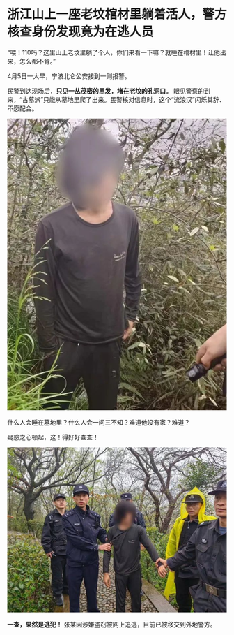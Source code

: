 # 浙江山上一座老坟棺材里躺着活人，警方核查身份发现竟为在逃人员

“喂！110吗？这里山上老坟里躺了个人，你们来看一下嘛？就睡在棺材里！让他出来，怎么都不肯。”

4月5日一大早，宁波北仑公安接到一则报警。

民警到达现场后，**只见一丛茂密的黑发，堵在老坟的孔洞口。**
眼见警察的到来，“古墓派”只能从墓地里爬了出来。民警核对信息时，这个“流浪汉”闪烁其辞、不愿配合。

![b5f459d13c25adff2b6a78c0fdda664b.jpg](https://raw.githubusercontent.com/qqhsx/qqnews_image/main/2024/04/13/浙江山上一座老坟棺材里躺着活人，警方核查身份发现竟为在逃人员/b5f459d13c25adff2b6a78c0fdda664b.jpg)

什么人会睡在墓地里？什么人会一问三不知？难道他没有家？难道？

疑惑之心顿起，这！得好好查查！

![59e00f8c18d6f88f8d85e061b48c129f.jpg](https://raw.githubusercontent.com/qqhsx/qqnews_image/main/2024/04/13/浙江山上一座老坟棺材里躺着活人，警方核查身份发现竟为在逃人员/59e00f8c18d6f88f8d85e061b48c129f.jpg)

**一查，果然是逃犯！** 张某因涉嫌盗窃被网上追逃，目前已被移交到外地警方。

